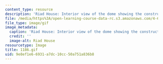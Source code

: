 ```yaml
---
content_type: resource
description: 'Riad House: Interior view of the dome showing the construction technique.'
file: /media/https%3A/open-learning-course-data-rc.s3.amazonaws.com/4-615-the-architecture-of-cairo-spring-2002/9e8ef1e66931a7dc10cc50a751a836b8_1186.gif
file_type: image/gif
image_metadata:
  caption: 'Riad House: Interior view of the dome showing the construction technique.'
  credit: ''
  image-alt: Riad House
resourcetype: Image
title: 1186.gif
uid: 9e8ef1e6-6931-a7dc-10cc-50a751a836b8
---
```

